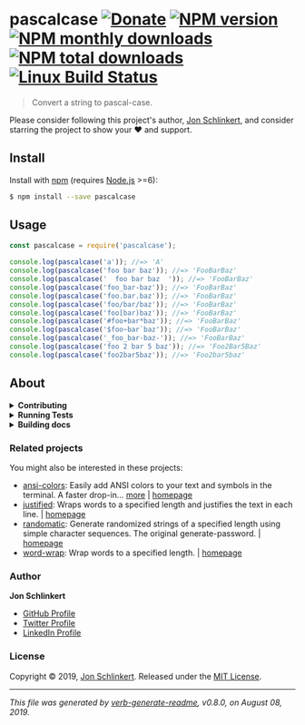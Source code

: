 # pascalcase [![Donate](https://img.shields.io/badge/Donate-PayPal-green.svg)](https://www.paypal.com/cgi-bin/webscr?cmd=_s-xclick&hosted_button_id=W8YFZ425KND68) [![NPM version](https://img.shields.io/npm/v/pascalcase.svg?style=flat)](https://www.npmjs.com/package/pascalcase) [![NPM monthly downloads](https://img.shields.io/npm/dm/pascalcase.svg?style=flat)](https://npmjs.org/package/pascalcase) [![NPM total downloads](https://img.shields.io/npm/dt/pascalcase.svg?style=flat)](https://npmjs.org/package/pascalcase) [![Linux Build Status](https://img.shields.io/travis/jonschlinkert/pascalcase.svg?style=flat&label=Travis)](https://travis-ci.org/jonschlinkert/pascalcase)

> Convert a string to pascal-case.

Please consider following this project's author, [Jon Schlinkert](https://github.com/jonschlinkert), and consider starring the project to show your :heart: and support.

## Install

Install with [npm](https://www.npmjs.com/) (requires [Node.js](https://nodejs.org/en/) >=6):

```sh
$ npm install --save pascalcase
```

## Usage

```js
const pascalcase = require('pascalcase');

console.log(pascalcase('a')); //=> 'A'
console.log(pascalcase('foo bar baz')); //=> 'FooBarBaz'
console.log(pascalcase('  foo bar baz  ')); //=> 'FooBarBaz'
console.log(pascalcase('foo_bar-baz')); //=> 'FooBarBaz'
console.log(pascalcase('foo.bar.baz')); //=> 'FooBarBaz'
console.log(pascalcase('foo/bar/baz')); //=> 'FooBarBaz'
console.log(pascalcase('foo[bar)baz')); //=> 'FooBarBaz'
console.log(pascalcase('#foo+bar*baz')); //=> 'FooBarBaz'
console.log(pascalcase('$foo~bar`baz')); //=> 'FooBarBaz'
console.log(pascalcase('_foo_bar-baz-')); //=> 'FooBarBaz'
console.log(pascalcase('foo 2 bar 5 baz')); //=> 'Foo2Bar5Baz'
console.log(pascalcase('foo2bar5baz')); //=> 'Foo2bar5baz'
```

## About

<details>
<summary><strong>Contributing</strong></summary>

Pull requests and stars are always welcome. For bugs and feature requests, [please create an issue](../../issues/new).

</details>

<details>
<summary><strong>Running Tests</strong></summary>

Running and reviewing unit tests is a great way to get familiarized with a library and its API. You can install dependencies and run tests with the following command:

```sh
$ npm install && npm test
```

</details>

<details>
<summary><strong>Building docs</strong></summary>

_(This project's readme.md is generated by [verb](https://github.com/verbose/verb-generate-readme), please don't edit the readme directly. Any changes to the readme must be made in the [.verb.md](.verb.md) readme template.)_

To generate the readme, run the following command:

```sh
$ npm install -g verbose/verb#dev verb-generate-readme && verb
```

</details>

### Related projects

You might also be interested in these projects:

* [ansi-colors](https://www.npmjs.com/package/ansi-colors): Easily add ANSI colors to your text and symbols in the terminal. A faster drop-in… [more](https://github.com/doowb/ansi-colors) | [homepage](https://github.com/doowb/ansi-colors "Easily add ANSI colors to your text and symbols in the terminal. A faster drop-in replacement for chalk, kleur and turbocolor (without the dependencies and rendering bugs).")
* [justified](https://www.npmjs.com/package/justified): Wraps words to a specified length and justifies the text in each line. | [homepage](https://github.com/jonschlinkert/justified "Wraps words to a specified length and justifies the text in each line.")
* [randomatic](https://www.npmjs.com/package/randomatic): Generate randomized strings of a specified length using simple character sequences. The original generate-password. | [homepage](https://github.com/jonschlinkert/randomatic "Generate randomized strings of a specified length using simple character sequences. The original generate-password.")
* [word-wrap](https://www.npmjs.com/package/word-wrap): Wrap words to a specified length. | [homepage](https://github.com/jonschlinkert/word-wrap "Wrap words to a specified length.")

### Author

**Jon Schlinkert**

* [GitHub Profile](https://github.com/jonschlinkert)
* [Twitter Profile](https://twitter.com/jonschlinkert)
* [LinkedIn Profile](https://linkedin.com/in/jonschlinkert)

### License

Copyright © 2019, [Jon Schlinkert](https://github.com/jonschlinkert).
Released under the [MIT License](LICENSE).

***

_This file was generated by [verb-generate-readme](https://github.com/verbose/verb-generate-readme), v0.8.0, on August 08, 2019._